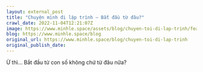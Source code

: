 ```yaml
---
layout: external_post
title: "Chuyện mình đi lập trình — Bắt đầu từ đâu?"
crawl_date: 2022-11-04T12:21:07Z
image: https://www.minhle.space/assets/blog/chuyen-toi-di-lap-trinh/featured.jpg
blog: https://www.minhle.space/blog
original_url: https://www.minhle.space/blog/chuyen-toi-di-lap-trinh
original_publish_date: 
---
```


Ừ thì... Bắt đầu từ con số không chứ từ đâu nữa?
